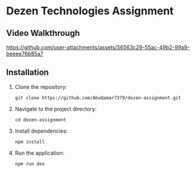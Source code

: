 # Dezen Technologies Assignment

## Video Walkthrough


https://github.com/user-attachments/assets/56563c29-55ac-49b2-99a9-beeee76b85a7



## Installation

1. Clone the repository:

       git clone https://github.com/AbuQamar7379/dezen-assignment.git

2. Navigate to the project directory:

       cd dezen-assignment

3. Install dependencies:

       npm install

4. Run the application:

       npm run dev
